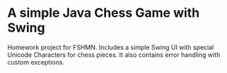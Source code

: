 # A simple Java Chess Game with Swing

Homework project for FSHMN. Includes a simple Swing UI with special Unicode Characters for chess pieces. It also contains error handling with custom exceptions.
